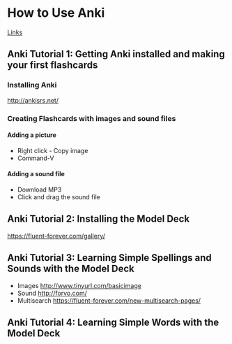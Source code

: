 # How to Use Anki

[Links](https://fluent-forever.com/chapter2/)

## Anki Tutorial 1: Getting Anki installed and making your first flashcards

### Installing Anki
http://ankisrs.net/

### Creating Flashcards with images and sound files
#### Adding a picture
- Right click - Copy image
- Command-V

#### Adding a sound file
- Download MP3
- Click and drag the sound file 

## Anki Tutorial 2: Installing the Model Deck
https://fluent-forever.com/gallery/

## Anki Tutorial 3: Learning Simple Spellings and Sounds with the Model Deck
- Images
http://www.tinyurl.com/basicimage
- Sound
http://forvo.com/
- Multisearch
https://fluent-forever.com/new-multisearch-pages/

## Anki Tutorial 4: Learning Simple Words with the Model Deck
